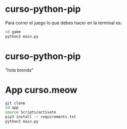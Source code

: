 # curso-python-pip

Para correr el juego lo que debes hacer en la terminal es: 

```sh
cd game
python3 main.py
```
# curso-python-pip
"hola brenda"

# App curso.meow
```sh
git clone
cd app
source Scripts/activate
pip3 install -r requirements.txt
python3 main.py
